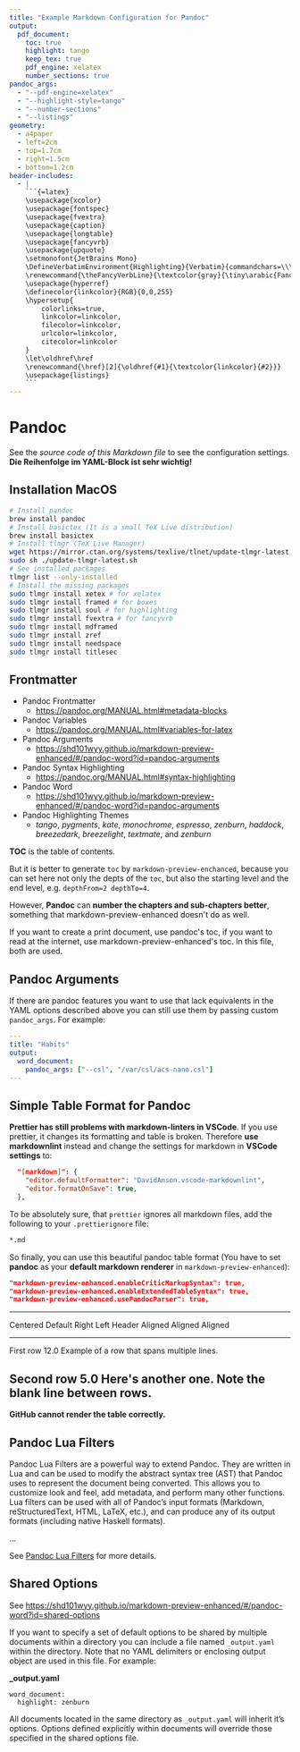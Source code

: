 ```yaml
---
title: "Example Markdown Configuration for Pandoc"
output:
  pdf_document:
    toc: true
    highlight: tango
    keep_tex: true
    pdf_engine: xelatex
    number_sections: true
pandoc_args:
  - "--pdf-engine=xelatex"
  - "--highlight-style=tango"
  - "--number-sections"
  - "--listings"
geometry:
  - a4paper
  - left=2cm
  - top=1.7cm
  - right=1.5cm
  - bottom=1.2cm
header-includes:
  - |
    ```{=latex}
    \usepackage{xcolor}
    \usepackage{fontspec}
    \usepackage{fvextra}
    \usepackage{caption}
    \usepackage{longtable}
    \usepackage{fancyvrb}
    \usepackage{upquote}
    \setmonofont{JetBrains Mono}
    \DefineVerbatimEnvironment{Highlighting}{Verbatim}{commandchars=\\\{\},breaklines=true,breakanywhere=true,numbers=left,numbersep=5pt,frame=single}
    \renewcommand{\theFancyVerbLine}{\textcolor{gray}{\tiny\arabic{FancyVerbLine}}}
    \usepackage{hyperref}
    \definecolor{linkcolor}{RGB}{0,0,255}
    \hypersetup{
        colorlinks=true,
        linkcolor=linkcolor,
        filecolor=linkcolor,
        urlcolor=linkcolor,
        citecolor=linkcolor
    }
    \let\oldhref\href
    \renewcommand{\href}[2]{\oldhref{#1}{\textcolor{linkcolor}{#2}}}
    \usepackage{listings}
    ```
---
```


# Pandoc

See the *source code of this Markdown file* to see the configuration settings. **Die Reihenfolge im YAML-Block ist sehr wichtig!**

## Installation MacOS

```bash
# Install pandoc
brew install pandoc
# Install basictex (It is a small TeX Live distribution)
brew install basictex
# Install tlmgr (TeX Live Manager)
wget https://mirror.ctan.org/systems/texlive/tlnet/update-tlmgr-latest.sh
sudo sh ./update-tlmgr-latest.sh
# See installed packages
tlmgr list --only-installed
# Install the missing packages
sudo tlmgr install xetex # for xelatex
sudo tlmgr install framed # for boxes
sudo tlmgr install soul # for highlighting
sudo tlmgr install fvextra # for fancyvrb
sudo tlmgr install mdframed
sudo tlmgr install zref
sudo tlmgr install needspace
sudo tlmgr install titlesec

```

## Frontmatter

- Pandoc Frontmatter
  - <https://pandoc.org/MANUAL.html#metadata-blocks>
- Pandoc Variables
  - <https://pandoc.org/MANUAL.html#variables-for-latex>
- Pandoc Arguments
  - <https://shd101wyy.github.io/markdown-preview-enhanced/#/pandoc-word?id=pandoc-arguments>
- Pandoc Syntax Highlighting
  - <https://pandoc.org/MANUAL.html#syntax-highlighting>
- Pandoc Word
  - <https://shd101wyy.github.io/markdown-preview-enhanced/#/pandoc-word?id=pandoc-arguments>
- Pandoc Highlighting Themes
  - *tango*, *pygments*, *kate*, *monochrome*, *espresso*, *zenburn*, *haddock*, *breezedark*, *breezelight*, *textmate*, and *zenburn*

**TOC** is the table of contents.

But it is better to generate `toc` by `markdown-preview-enchanced`, because you can set here not only the depts of the `toc`, but also the starting level and the end level, e.g. `depthFrom=2 depthTo=4`.

However, **Pandoc** can **number the chapters and sub-chapters better**, something that markdown-preview-enhanced doesn't do as well.

If you want to create a print document, use pandoc's toc, if you want to read at the internet, use markdown-preview-enhanced's toc. In this file, both are used.

## Pandoc Arguments

If there are pandoc features you want to use that lack equivalents in the YAML options described above you can still use them by passing custom `pandoc_args`. For example:

```yaml
---
title: "Habits"
output:
  word_document:
    pandoc_args: ["--csl", "/var/csl/acs-nano.csl"]
---
```

## Simple Table Format for Pandoc

**Prettier has still problems with markdown-linters in VSCode**. If you use prettier, it changes its formatting and table is broken. Therefore **use markdownlint** instead and change the settings for markdown in **VSCode settings** to:

```json
  "[markdown]": {
    "editor.defaultFormatter": "DavidAnson.vscode-markdownlint",
    "editor.formatOnSave": true,
  },
```

To be absolutely sure, that `prettier` ignores all markdown files, add the following to your `.prettierignore` file:

```bash
*.md
```

So finally, you can use this beautiful pandoc table format (You have to set **pandoc** as your **default markdown renderer** in `markdown-preview-enhanced`):

```json
"markdown-preview-enhanced.enableCriticMarkupSyntax": true,
"markdown-preview-enhanced.enableExtendedTableSyntax": true,
"markdown-preview-enhanced.usePandocParser": true,
```

----------------------------------------------------------------------
 Centered   Default                    Right Left
  Header    Aligned                  Aligned Aligned
----------- ---------------- --------------- -------------------------
   First    row              12.0            Example of a row that
                                             spans multiple lines.

  Second    row              5.0             Here's another one. Note
                                             the blank line between
                                             rows.
----------------------------------------------------------------------

**GitHub cannot render the table correctly.**

## Pandoc Lua Filters

Pandoc Lua Filters are a powerful way to extend Pandoc. They are written in Lua and can be used to modify the abstract syntax tree (AST) that Pandoc uses to represent the document being converted. This allows you to customize look and feel, add metadata, and perform many other functions. Lua filters can be used with all of Pandoc’s input formats (Markdown, reStructuredText, HTML, LaTeX, etc.), and can produce any of its output formats (including native Haskell formats).

...

See [Pandoc Lua Filters](https://pandoc.org/lua-filters.html) for more details.

## Shared Options

See  <https://shd101wyy.github.io/markdown-preview-enhanced/#/pandoc-word?id=shared-options>

If you want to specify a set of default options to be shared by multiple documents within a directory you can include a file named `_output.yaml` within the directory. Note that no YAML delimiters or enclosing output object are used in this file. For example:

**\_output.yaml**

```
word_document:
  highlight: zenburn
```

All documents located in the same directory as `_output.yaml` will inherit it’s options. Options defined explicitly within documents will override those specified in the shared options file.
